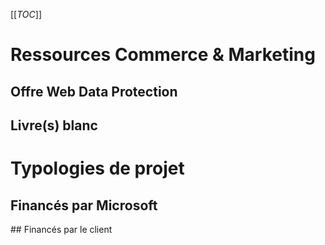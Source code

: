 [[_TOC_]]

# Ressources Commerce & Marketing
## Offre Web Data Protection
<Todo>

## Livre(s) blanc
<Todo>

# Typologies de projet
## Financés par Microsoft
<Todo>
## Financés par le client
<Todo>